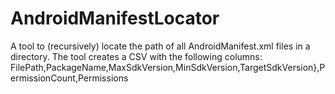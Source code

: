 # AndroidManifestLocator
A tool to (recursively) locate the path of all AndroidManifest.xml files in a directory. The tool creates a CSV with the following columns:
	FilePath,PackageName,MaxSdkVersion,MinSdkVersion,TargetSdkVersion},PermissionCount,Permissions
